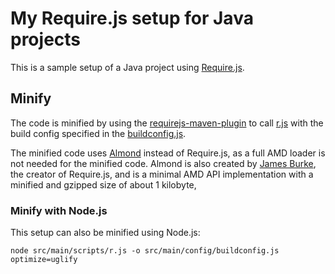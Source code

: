 My Require.js setup for Java projects
=====================================

This is a sample setup of a Java project using
[Require.js](http://requirejs.org/).

Minify
------

The code is minified by using the
[requirejs-maven-plugin](https://github.com/mcheely/requirejs-maven-plugin)
to call [r.js](https://github.com/jrburke/r.js) with the build config
specified in the
[buildconfig.js](https://github.com/kjbekkelund/requirejs-java/blob/master/src/main/config/buildconfig.js).

The minified code uses [Almond](https://github.com/jrburke/almond)
instead of Require.js, as a full AMD loader is not needed for the
minified code. Almond is also created by [James
Burke](https://github.com/jrburke), the creator of Require.js, and is a
minimal AMD API implementation with a minified and gzipped size of about
1 kilobyte,

### Minify with Node.js

This setup can also be minified using Node.js:

```
node src/main/scripts/r.js -o src/main/config/buildconfig.js optimize=uglify
```
